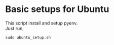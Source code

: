# Basic setups for Ubuntu
This script install and setup pyenv.  
Just run,
```shell
sudo ubuntu_setup.sh
```
